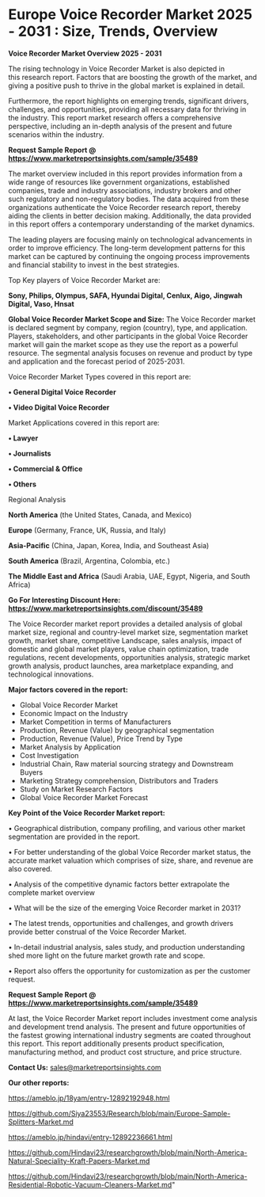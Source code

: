 # Europe Voice Recorder Market 2025 - 2031 : Size, Trends, Overview

<Strong> Voice Recorder Market Overview 2025 - 2031</strong>

The rising technology in Voice Recorder Market is also depicted in this research report. Factors that are boosting the growth of the market, and giving a positive push to thrive in the global market is explained in detail.

Furthermore, the report highlights on emerging trends, significant drivers, challenges, and opportunities, providing all necessary data for thriving in the industry. This report market research offers a comprehensive perspective, including an in-depth analysis of the present and future scenarios within the industry.

<strong>Request Sample Report @ <a href=https://www.marketreportsinsights.com/sample/35489>https://www.marketreportsinsights.com/sample/35489</a></strong>

The market overview included in this report provides information from a wide range of resources like government organizations, established companies, trade and industry associations, industry brokers and other such regulatory and non-regulatory bodies. The data acquired from these organizations authenticate the Voice Recorder research report, thereby aiding the clients in better decision making. Additionally, the data provided in this report offers a contemporary understanding of the market dynamics.

The leading players are focusing mainly on technological advancements in order to improve efficiency. The long-term development patterns for this market can be captured by continuing the ongoing process improvements and financial stability to invest in the best strategies.

Top Key players of Voice Recorder Market are:

<strong>Sony, Philips, Olympus, SAFA, Hyundai Digital, Cenlux, Aigo, Jingwah Digital, Vaso, Hnsat</strong>

<strong><b>Global Voice Recorder Market Scope and Size:</b></strong>
The Voice Recorder market is declared segment by company, region (country), type, and application. Players, stakeholders, and other participants in the global Voice Recorder market will gain the market scope as they use the report as a powerful resource. The segmental analysis focuses on revenue and product by type and application and the forecast period of 2025-2031.

Voice Recorder Market Types covered in this report are:

<strong>•  General Digital Voice Recorder

•  Video Digital Voice Recorder</strong>

Market Applications covered in this report are:

<strong>•  Lawyer

•  Journalists

•  Commercial & Office

•  Others</strong> 

Regional Analysis

<strong>North America</strong> (the United States, Canada, and Mexico)

<strong>Europe</strong> (Germany, France, UK, Russia, and Italy)

<strong>Asia-Pacific</strong> (China, Japan, Korea, India, and Southeast Asia)

<strong>South America</strong> (Brazil, Argentina, Colombia, etc.)

<strong>The Middle East and Africa</strong> (Saudi Arabia, UAE, Egypt, Nigeria, and South Africa)

<strong>Go For Interesting Discount Here: <a href=https://www.marketreportsinsights.com/discount/35489>https://www.marketreportsinsights.com/discount/35489</a></strong>

The Voice Recorder market report provides a detailed analysis of global market size, regional and country-level market size, segmentation market growth, market share, competitive Landscape, sales analysis, impact of domestic and global market players, value chain optimization, trade regulations, recent developments, opportunities analysis, strategic market growth analysis, product launches, area marketplace expanding, and technological innovations.

<strong><b>Major factors covered in the report:</b></strong>
<ul>
  <li>Global Voice Recorder Market </li>
  <li>Economic Impact on the Industry</li>
  <li>Market Competition in terms of Manufacturers</li>
  <li>Production, Revenue (Value) by geographical segmentation</li>
  <li>Production, Revenue (Value), Price Trend by Type</li>
  <li>Market Analysis by Application</li>
  <li>Cost Investigation</li>
  <li>Industrial Chain, Raw material sourcing strategy and Downstream Buyers</li>
  <li>Marketing Strategy comprehension, Distributors and Traders</li>
  <li>Study on Market Research Factors</li>
  <li>Global Voice Recorder Market Forecast</li>
</ul>

<strong><b>Key Point of the Voice Recorder Market report:</b></strong>

• Geographical distribution, company profiling, and various other market segmentation are provided in the report.

• For better understanding of the global Voice Recorder market status, the accurate market valuation which comprises of size, share, and revenue are also covered.

• Analysis of the competitive dynamic factors better extrapolate the complete market overview

• What will be the size of the emerging Voice Recorder market in 2031?

• The latest trends, opportunities and challenges, and growth drivers provide better construal of the Voice Recorder Market.

• In-detail industrial analysis, sales study, and production understanding shed more light on the future market growth rate and scope.

• Report also offers the opportunity for customization as per the customer request.

<strong>Request Sample Report @ <a href=https://www.marketreportsinsights.com/sample/35489>https://www.marketreportsinsights.com/sample/35489</a></strong>

At last, the Voice Recorder Market report includes investment come analysis and development trend analysis. The present and future opportunities of the fastest growing international industry segments are coated throughout this report. This report additionally presents product specification, manufacturing method, and product cost structure, and price structure.

<strong>Contact Us:</strong>
sales@marketreportsinsights.com

<strong>Our other reports:</strong>

<a href=https://ameblo.jp/18yam/entry-12892192948.html>https://ameblo.jp/18yam/entry-12892192948.html</a>

<a href=https://github.com/Siya23553/Research/blob/main/Europe-Sample-Splitters-Market.md>https://github.com/Siya23553/Research/blob/main/Europe-Sample-Splitters-Market.md</a>

<a href=https://ameblo.jp/hindavi/entry-12892236661.html>https://ameblo.jp/hindavi/entry-12892236661.html</a>

<a href=https://github.com/Hindavi23/researchgrowth/blob/main/North-America-Natural-Speciality-Kraft-Papers-Market.md>https://github.com/Hindavi23/researchgrowth/blob/main/North-America-Natural-Speciality-Kraft-Papers-Market.md</a>

<a href=https://github.com/Hindavi23/researchgrowth/blob/main/North-America-Residential-Robotic-Vacuum-Cleaners-Market.md>https://github.com/Hindavi23/researchgrowth/blob/main/North-America-Residential-Robotic-Vacuum-Cleaners-Market.md</a>"
